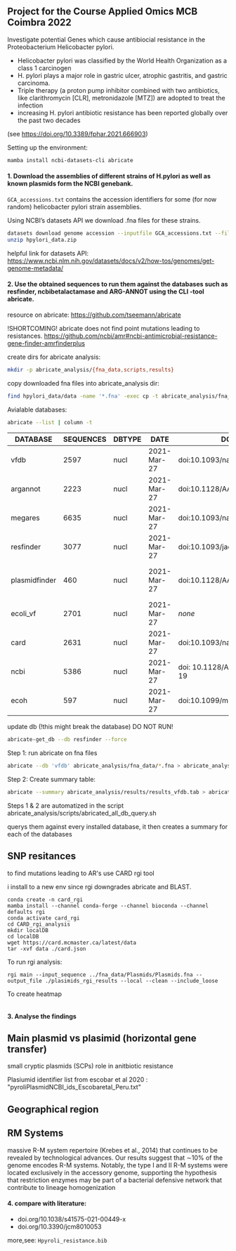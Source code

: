 ## Project for the Course Applied Omics MCB Coimbra 2022

Investigate potential Genes which cause antibiocial resistance in the Proteobacterium Helicobacter pylori.

- Helicobacter pylori was classified by the World Health Organization as a class 1 carcinogen
- H. pylori plays a major role in gastric ulcer, atrophic gastritis, and gastric carcinoma. 
- Triple therapy (a proton pump inhibitor combined with two antibiotics, like clarithromycin [CLR], metronidazole [MTZ]) are adopted to treat the infection
- increasing H. pylori antibiotic resistance has been reported globally over the past two decades

(see https://doi.org/10.3389/fphar.2021.666903)


Setting up the environment:
```bash
mamba install ncbi-datasets-cli abricate
```

#### 1. Download the assemblies of different strains of H.pylori as well as known plasmids form the NCBI genebank.

`GCA_accessions.txt` contains the accession identifiers for some (for now random) helicobacter pylori strain assemblies.
 
Using NCBI’s datasets API we download .fna files for these strains.

```bash
datasets download genome accession --inputfile GCA_accessions.txt --filename hpylori_data.zip
unzip hpylori_data.zip
```

helpful link for datasets API:
https://www.ncbi.nlm.nih.gov/datasets/docs/v2/how-tos/genomes/get-genome-metadata/



#### 2. Use the obtained sequences to run them against the databases such as resfinder, ncbibetalactamase and ARG-ANNOT using the CLI -tool **abricate**. 

resource on abricate: https://github.com/tseemann/abricate

!SHORTCOMING! abricate does not find point mutations leading to resistances.
https://github.com/ncbi/amr#ncbi-antimicrobial-resistance-gene-finder-amrfinderplus

create dirs for abricate analysis:

```bash
mkdir -p abricate_analysis/{fna_data,scripts,results}
```

copy downloaded fna files into abricate_analysis dir:
```bash
find hpylori_data/data -name '*.fna' -exec cp -t abricate_analysis/fna_data {} +
```

Avialable databases:
```bash
abricate --list | column -t
```

|DATABASE	|   SEQUENCES   |   DBTYPE	|  DATE		| DOI				|	content		|
|---------------|---------------|---------------|---------------|-------------------------------|-----------------------|
|vfdb         	| 2597		| nucl   	| 2021-Mar-27	| doi:10.1093/nar/gkv1239	| virulence factors
|argannot     	| 2223  	| nucl   	| 2021-Mar-27	| doi:10.1128/AAC.01310-13	| ARDGs
|megares      	| 6635  	| nucl    	| 2021-Mar-27	| doi:10.1093/nar/gkz1010	| ARGs, metal and biocides Res
|resfinder    	| 3077  	| nucl   	| 2021-Mar-27	| doi:10.1093/jac/dks261	| ARGs
|plasmidfinder	| 460   	| nucl   	| 2021-Mar-27	| doi:10.1128/AAC.02412-14	| unique plasmid replicon sequences from Enterobacteriaceae
|ecoli_vf     	| 2701  	| nucl   	| 2021-Mar-27	| _none_			| VFDB + additional factors
|card         	| 2631  	| nucl   	| 2021-Mar-27	| doi:10.1093/nar/gkw1004	| ARG's, products, phenotypes
|ncbi         	| 5386  	| nucl   	| 2021-Mar-27	| doi: 10.1128/AAC.00483-19	|
|ecoh         	| 597   	| nucl   	| 2021-Mar-27	| doi:10.1099/mgen.0.000064	|


update db (!this might break the database) DO NOT RUN!
```bash
abricate-get_db --db resfinder --force
```
Step 1: run abricate on fna files

```bash
abricate --db 'vfdb' abricate_analysis/fna_data/*.fna > abricate_analysis/results/results_vfdb.tab
```

Step 2: Create summary table:

```bash
abricate --summary abricate_analysis/results/results_vfdb.tab > abricate_analysis/results/summary_vfb.tab
```

Steps 1 & 2 are automatized in the script abricate_analysis/scripts/abricated_all_db_query.sh


querys them against every installed database, 
it then creates a summary for each of the databases


## SNP resitances

to find mutations leading to AR's use CARD rgi tool

i install to a new env since rgi downgrades abricate and BLAST.
```
conda create -n card_rgi
mamba install --channel conda-forge --channel bioconda --channel defaults rgi
conda activate card_rgi
cd CARD_rgi_analysis
mkdir localDB
cd localDB
wget https://card.mcmaster.ca/latest/data
tar -xvf data ./card.json

```
To run rgi analysis:

```
rgi main --input_sequence ../fna_data/Plasmids/Plasmids.fna --output_file ./plasimids_rgi_results --local --clean --include_loose
```


To create heatmap

```

```


#### 3. Analyse the findings

## Main plasmid vs plasimid (horizontal gene transfer)

small cryptic plasmids (SCPs) role in anitbiotic resistance

Plasiumid identifier list from escobar et al 2020 : "pyroliPlasmidNCBI_ids_Escobaretal_Peru.txt"


## Geographical region


## RM Systems
massive R-M system repertoire (Krebes et al., 2014) that continues to be revealed by technological advances. Our results suggest that ∼10% of the genome encodes R-M systems. Notably, the type I and II R-M systems were located exclusively in the accessory genome, supporting the hypothesis that restriction enzymes may be part of a bacterial defensive network that contribute to lineage homogenization
#### 4. compare with literature:

- doi.org/10.1038/s41575-021-00449-x 
- doi.org/10.3390/jcm8010053

more,see: `Hpyroli_resistance.bib`
